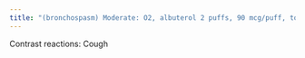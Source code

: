 ```yaml
---
title: "(bronchospasm) Moderate: O2, albuterol 2 puffs, 90 mcg/puff, total 180 mcg Severe: O2, epinephrine (IV 1:10,000 = 0.1mg dilution, IM 1:1000 = 0.3mg dilution)"
---
```

Contrast reactions: Cough

